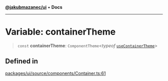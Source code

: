 [**@jakubmazanec/ui**](../README.md) • **Docs**

---

# Variable: containerTheme

> `const` **containerTheme**: `ComponentTheme`\<_typeof_
> [`useContainerTheme`](../functions/useContainerTheme.md)\>

## Defined in

[packages/ui/source/components/Container.ts:61](https://github.com/jakubmazanec/tools/blob/d628f137f5fc7b1bea261e1e59d468d8339ed884/packages/ui/source/components/Container.ts#L61)
